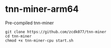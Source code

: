 # tnn-miner-arm64
Pre-compiled tnn-miner

```
git clone https://github.com/zcdk077/tnn-miner
cd tnn-miner
chmod +x tnn-miner-cpu start.sh
```

